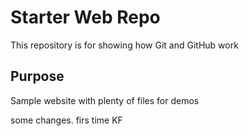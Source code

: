 # Starter Web Repo

This repository is for showing how Git and GitHub work

## Purpose

Sample website with plenty of files for demos

some changes. firs time KF


























